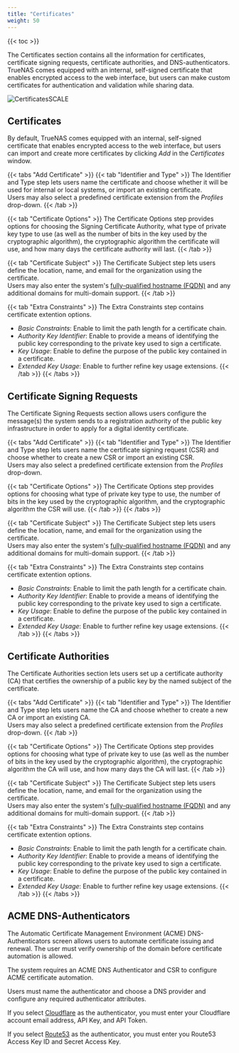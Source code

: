 ```yaml
---
title: "Certificates"
weight: 50
---
```


{{< toc >}}

The Certificates section contains all the information for certificates, certificate signing requests, certificate authorities, and DNS-authenticators. TrueNAS comes equipped with an internal, self-signed certificate that enables encrypted access to the web interface, but users can make custom certificates for authentication and validation while sharing data.

![CertificatesSCALE](/images/SCALE/CertificatesSCALE.png "Certificates Screen")

## Certificates

By default, TrueNAS comes equipped with an internal, self-signed certificate that enables encrypted access to the web interface, but users can import and create more certificates by clicking *Add* in the *Certificates* window.

{{< tabs "Add Certificate" >}}
{{< tab "Identifier and Type" >}}
The Identifier and Type step lets users name the certificate and choose whether it will be used for internal or local systems, or import an existing certificate.     
Users may also select a predefined certificate extension from the *Profiles* drop-down.
{{< /tab >}}

{{< tab "Certificate Options" >}}
The Certificate Options step provides options for choosing the Signing Certificate Authority, what type of private key type to use (as well as the number of bits in the key used by the cryptographic algorithm), the cryptographic algorithm the certificate will use, and how many days the certificate authority will last.
{{< /tab >}}

{{< tab "Certificate Subject" >}}
The Certificate Subject step lets users define the location, name, and email for the organization using the certificate.    
Users may also enter the system's [fully-qualified hostname (FQDN)](https://kb.iu.edu/d/aiuv) and any additional domains for multi-domain support.
{{< /tab >}}

{{< tab "Extra Constraints" >}}
The Extra Constraints step contains certificate extention options.
* *Basic Constraints*: Enable to limit the path length for a certificate chain.
* *Authority Key Identifier*: Enable to provide a means of identifying the public key corresponding to the private key used to sign a certificate.
* *Key Usage*: Enable to define the purpose of the public key contained in a certificate.
* *Extended Key Usage*: Enable to further refine key usage extensions.
{{< /tab >}}
{{< /tabs >}}

## Certificate Signing Requests

The Certificate Signing Requests section allows users configure the message(s) the system sends to a registration authority of the public key infrastructure in order to apply for a digital identity certificate. 

{{< tabs "Add Certificate" >}}
{{< tab "Identifier and Type" >}}
The Identifier and Type step lets users name the certificate signing request (CSR) and choose whether to create a new CSR or import an existing CSR.     
Users may also select a predefined certificate extension from the *Profiles* drop-down.

{{< tab "Certificate Options" >}}
The Certificate Options step provides options for choosing what type of private key type to use, the number of bits in the key used by the cryptographic algorithm, and the cryptographic algorithm the CSR will use.
{{< /tab >}}
{{< /tabs >}}

{{< tab "Certificate Subject" >}}
The Certificate Subject step lets users define the location, name, and email for the organization using the certificate.    
Users may also enter the system's [fully-qualified hostname (FQDN)](https://kb.iu.edu/d/aiuv) and any additional domains for multi-domain support.
{{< /tab >}}

{{< tab "Extra Constraints" >}}
The Extra Constraints step contains certificate extention options.
* *Basic Constraints*: Enable to limit the path length for a certificate chain.
* *Authority Key Identifier*: Enable to provide a means of identifying the public key corresponding to the private key used to sign a certificate.
* *Key Usage*: Enable to define the purpose of the public key contained in a certificate.
* *Extended Key Usage*: Enable to further refine key usage extensions.
{{< /tab >}}
{{< /tabs >}}

## Certificate Authorities

The Certificate Authorities section lets users set up a certificate authority (CA) that certifies the ownership of a public key by the named subject of the certificate.

{{< tabs "Add Certificate" >}}
{{< tab "Identifier and Type" >}}
The Identifier and Type step lets users name the CA and choose whether to create a new CA or import an existing CA.     
Users may also select a predefined certificate extension from the *Profiles* drop-down.
{{< /tab >}}

{{< tab "Certificate Options" >}}
The Certificate Options step provides options for choosing what type of private key to use (as well as the number of bits in the key used by the cryptographic algorithm), the cryptographic algorithm the CA will use, and how many days the CA will last.
{{< /tab >}}

{{< tab "Certificate Subject" >}}
The Certificate Subject step lets users define the location, name, and email for the organization using the certificate.    
Users may also enter the system's [fully-qualified hostname (FQDN)](https://kb.iu.edu/d/aiuv) and any additional domains for multi-domain support.
{{< /tab >}}

{{< tab "Extra Constraints" >}}
The Extra Constraints step contains certificate extention options.
* *Basic Constraints*: Enable to limit the path length for a certificate chain.
* *Authority Key Identifier*: Enable to provide a means of identifying the public key corresponding to the private key used to sign a certificate.
* *Key Usage*: Enable to define the purpose of the public key contained in a certificate.
* *Extended Key Usage*: Enable to further refine key usage extensions.
{{< /tab >}}
{{< /tabs >}}

## ACME DNS-Authenticators

The Automatic Certificate Management Environment (ACME) DNS-Authenticators screen allows users to automate certificate issuing and renewal. The user must verify ownership of the domain before certificate automation is allowed.

The system requires an ACME DNS Authenticator and CSR to configure ACME certificate automation.

Users must name the authenticator and choose a DNS provider and configure any required authenticator attributes.

If you select [Cloudflare](https://www.cloudflare.com) as the authenticator, you must enter your Cloudflare account email address, API Key, and API Token. 

If you select [Route53](https://aws.amazon.com/route53/) as the authenticator, you must enter you Route53 Access Key ID and Secret Access Key.
